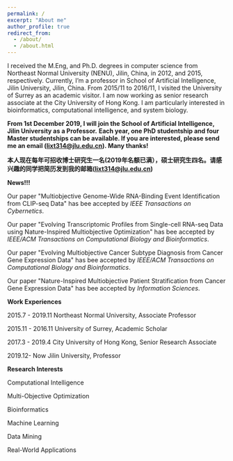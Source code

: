 ```yaml
---
permalink: /
excerpt: "About me"
author_profile: true
redirect_from: 
  - /about/
  - /about.html
---
```


I received the M.Eng, and Ph.D. degrees in computer science from Northeast Normal University (NENU), Jilin, China, in 2012, and 2015, respectively. Currently, I’m a professor in School of Artificial Intelligence, Jilin University, Jilin, China. From 2015/11 to 2016/11, I visited the University of Surrey as an academic visitor. I am now working as senior research associate at the City University of Hong Kong. I am particularly interested in bioinformatics, computational intelligence, and system biology. 



**From 1st December 2019, I will join the School of Artificial Intelligence, Jilin University as a Professor.**
**Each year, one PhD studentship and four Master studentships can be available. If you are interested, please send me an email (lixt314@jlu.edu.cn). Many thanks!**

**本人现在每年可招收博士研究生一名(2019年名额已满），硕士研究生四名。请感兴趣的同学把简历发到我的邮箱(lixt314@jlu.edu.cn)**


**News!!!**

Our paper "Multiobjective Genome-Wide RNA-Binding Event Identification from CLIP-seq Data" has bee accepted by *IEEE Transactions on Cybernetics*.

Our paper "Evolving Transcriptomic Profiles from Single-cell RNA-seq Data using Nature-Inspired Multiobjective Optimization" has bee accepted by *IEEE/ACM Transactions on Computational Biology and Bioinformatics*.

Our paper "Evolving Multiobjective Cancer Subtype Diagnosis from Cancer Gene Expression Data" has bee accepted by *IEEE/ACM Transactions on Computational Biology and Bioinformatics*.

Our paper "Nature-Inspired Multiobjective Patient Stratification from Cancer Gene Expression Data" has bee accepted by *Information Sciences*.

**Work Experiences**

2015.7 - 2019.11 Northeast Normal University, Associate Professor

2015.11 - 2016.11 University of Surrey, Academic Scholar

2017.3 - 2019.4 City University of Hong Kong, Senior Research Associate

2019.12- Now     Jilin University, Professor

**Research Interests**

Computational Intelligence

Multi-Objective Optimization

Bioinformatics 

Machine Learning 

Data Mining

Real-World Applications

<script type="text/javascript" src="//rf.revolvermaps.com/0/0/8.js?i=5krueszsjxy&amp;m=2&amp;c=ff0000&amp;cr1=ffffff&amp;f=arial&amp;l=33" async="async"></script>
